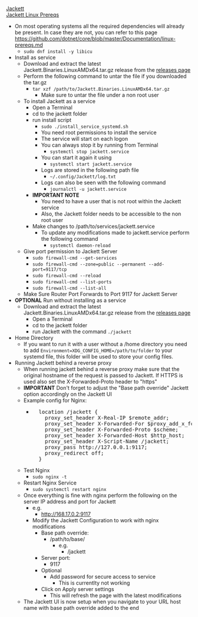 [Jackett](https://github.com/Jackett/Jackett)<br />
[Jackett Linux Prereqs](https://github.com/dotnet/core/blob/main/Documentation/linux-prereqs.md)

* On most operating systems all the required dependencies will already be present. In case they are not, you can refer to this page https://github.com/dotnet/core/blob/master/Documentation/linux-prereqs.md
  * `sudo dnf install -y libicu`
* Install as service
  * Download and extract the latest Jackett.Binaries.LinuxAMDx64.tar.gz release from the [releases page](https://github.com/Jackett/Jackett/releases)
  * Perform the following command to untar the file if you downloaded the tar.gz
    * `tar xzf /path/to/Jackett.Binaries.LinuxAMDx64.tar.gz`
      * Make sure to untar the file under a non root user
  * To install Jackett as a service
    * Open a Terminal
    * cd to the jackett folder
    * run install script
      * `sudo ./install_service_systemd.sh`
       * You need root permissions to install the service
       * The service will start on each logon
       * You can always stop it by running from Terminal
         * `systemctl stop jackett.service`
       * You can start it again it using
         * `systemctl start jackett.service`
       * Logs are stored in the following path file
         * `~/.config/Jackett/log.txt`
       * Logs can also be seen with the following command
         * `journalctl -u jackett.service`
    * **IMPORTANT NOTE**
      * You need to have a user that is not root within the Jackett service
      * Also, the Jackett folder needs to be accessible to the non root user
    * Make changes to /path/to/services/jackett.service
      * To update any modifications made to jackett.service perform the following command
        * `systemctl daemon-reload`
  * Give port permission to Jackett Server
    * `sudo firewall-cmd --get-services`
    * `sudo firewall-cmd --zone=public --permanent --add-port=9117/tcp`
    * `sudo firewall-cmd --reload`
    * `sudo firewall-cmd --list-ports`
    * `sudo firewall-cmd --list-all`
  * Make Sure Router Port Forwards to Port 9117 for Jackett Server
* **OPTIONAL** Run without installing as a service
  * Download and extract the latest Jackett.Binaries.LinuxAMDx64.tar.gz release from the [releases page](https://github.com/Jackett/Jackett/releases)
    * Open a Terminal
    * cd to the jackett folder
    * run Jackett with the command `./jackett`
* Home Directory
  * If you want to run it with a user without a /home directory you need to add `Environment=XDG_CONFIG_HOME=/path/to/folder` to your systemd file, this folder will be used to store your config files.
* Running Jackett behind a reverse proxy
  * When running jackett behind a reverse proxy make sure that the original hostname of the request is passed to Jackett. If HTTPS is used also set the X-Forwarded-Proto header to "https"
  * **IMPORTANT** Don't forget to adjust the "Base path override" Jackett option accordingly on the Jackett UI
  * Example config for Nginx:
    * <pre>
        location /jackett {
          proxy_set_header X-Real-IP $remote_addr;
          proxy_set_header X-Forwarded-For $proxy_add_x_forwarded_for;
          proxy_set_header X-Forwarded-Proto $scheme;
          proxy_set_header X-Forwarded-Host $http_host;
          proxy_set_header X-Script-Name /jackett;
          proxy_pass http://127.0.0.1:9117;
          proxy_redirect off;
        }
      </pre>
  * Test Nginx
    * `sudo nginx -t`
  * Restart Nginx Service
    * `sudo systemctl restart nginx`
  * Once everything is fine with nginx perform the following on the server IP address and port for Jackett
    * e.g.
      * http://168.17.0.2:9117
    * Modify the Jackett Configuration to work with nginx modifications
      * Base path override:
        * /path/to/base/
          * e.g.
            * /jackett
      * Server port:
        * 9117
      * Optional
        * Add password for secure access to service
          * This is currentlty not working 
      * Click on Apply server settings
        * This will refresh the page with the latest modifications
  * The Jackett UI is now setup when you navigate to your URL host name with base path override added to the end
